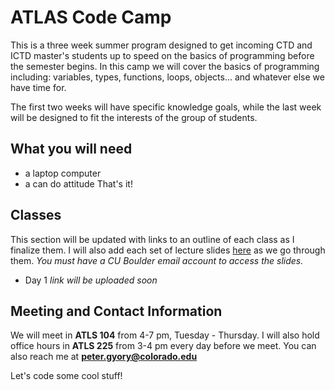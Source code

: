 # ATLAS Code Camp
This is a three week summer program designed to get incoming CTD and ICTD master's students up to speed on the basics of programming before the semester begins. In this camp we will cover the basics of programming including: variables, types, functions, loops, objects... and whatever else we have time for.

The first two weeks will have specific knowledge goals, while the last week will be designed to fit the interests of the group of students.

## What you will need
- a laptop computer
- a can do attitude
That's it!

## Classes
This section will be updated with links to an outline of each class as I finalize them. I will also add each set of lecture slides [here](https://drive.google.com/drive/folders/1wGQJuUNkABrol8sglzwxxfkUlXbFwmMQ?usp=sharing) as we go through them. *You must have a CU Boulder email account to access the slides.*

- Day 1 *link will be uploaded soon*

## Meeting and Contact Information
We will meet in **ATLS 104** from 4-7 pm, Tuesday - Thursday. I will also hold office hours in **ATLS 225** from 3-4 pm every day before we meet. You can also reach me at **peter.gyory@colorado.edu**

Let's code some cool stuff!
